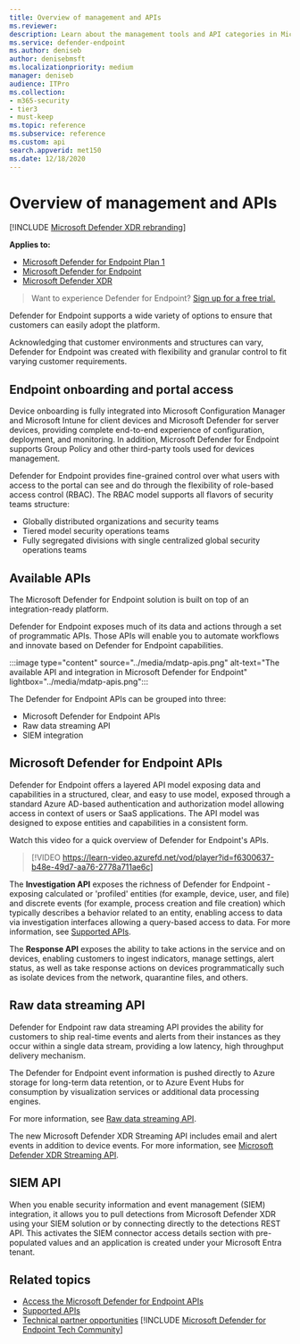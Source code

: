 ```yaml
---
title: Overview of management and APIs
ms.reviewer:
description: Learn about the management tools and API categories in Microsoft Defender for Endpoint
ms.service: defender-endpoint
ms.author: deniseb
author: denisebmsft
ms.localizationpriority: medium
manager: deniseb
audience: ITPro
ms.collection: 
- m365-security
- tier3
- must-keep
ms.topic: reference
ms.subservice: reference
ms.custom: api
search.appverid: met150
ms.date: 12/18/2020
---
```


# Overview of management and APIs

[!INCLUDE [Microsoft Defender XDR rebranding](../../includes/microsoft-defender.md)]

**Applies to:**
- [Microsoft Defender for Endpoint Plan 1](../microsoft-defender-endpoint.md)
- [Microsoft Defender for Endpoint](../microsoft-defender-endpoint.md)
- [Microsoft Defender XDR](/defender-xdr)

> Want to experience Defender for Endpoint? [Sign up for a free trial.](https://go.microsoft.com/fwlink/p/?linkid=2225630&clcid=0x409&culture=en-us&country=us)


Defender for Endpoint supports a wide variety of options to ensure that customers can easily adopt the platform.

Acknowledging that customer environments and structures can vary, Defender for Endpoint was created with flexibility and granular control to fit varying customer requirements.

## Endpoint onboarding and portal access

Device onboarding is fully integrated into Microsoft Configuration Manager and Microsoft Intune for client devices and Microsoft Defender for server devices, providing complete end-to-end experience of configuration, deployment, and monitoring. In addition, Microsoft Defender for Endpoint supports Group Policy and other third-party tools used for devices management.

Defender for Endpoint provides fine-grained control over what users with access to the portal can see and do through the flexibility of role-based access control (RBAC). The RBAC model supports all flavors of security teams structure:

- Globally distributed organizations and security teams
- Tiered model security operations teams
- Fully segregated divisions with single centralized global security operations teams

## Available APIs

The Microsoft Defender for Endpoint solution is built on top of an integration-ready platform.

Defender for Endpoint exposes much of its data and actions through a set of programmatic APIs. Those APIs will enable you to automate workflows and innovate based on Defender for Endpoint capabilities.

:::image type="content" source="../media/mdatp-apis.png" alt-text="The available API and integration in Microsoft Defender for Endpoint" lightbox="../media/mdatp-apis.png":::

The Defender for Endpoint APIs can be grouped into three:

- Microsoft Defender for Endpoint APIs
- Raw data streaming API
- SIEM integration

## Microsoft Defender for Endpoint APIs

Defender for Endpoint offers a layered API model exposing data and capabilities in a structured, clear, and easy to use model, exposed through a standard Azure  AD-based authentication and authorization model allowing access in context of users or SaaS applications. The API model was designed to expose entities and capabilities in a consistent form.

Watch this video for a quick overview of Defender for Endpoint's APIs.

> [!VIDEO https://learn-video.azurefd.net/vod/player?id=f6300637-b48e-49d7-aa76-2778a711ae6c]

The **Investigation API** exposes the richness of Defender for Endpoint - exposing calculated or 'profiled' entities (for example, device, user, and file) and discrete events (for example, process creation and file creation) which typically describes a behavior related to an entity, enabling access to data via investigation interfaces allowing a query-based access to data. For more information, see [Supported APIs](exposed-apis-list.md).

The **Response API** exposes the ability to take actions in the service and on devices, enabling customers to ingest indicators, manage settings, alert status, as well as take response actions on devices programmatically such as isolate devices from the network, quarantine files, and others.

## Raw data streaming API

Defender for Endpoint raw data streaming API provides the ability for customers to ship real-time events and alerts from their instances as they occur within a single data stream, providing a low latency, high throughput delivery mechanism.

The Defender for Endpoint event information is pushed directly to Azure storage for long-term data retention, or to Azure Event Hubs for consumption by visualization services or additional data processing engines.

For more information, see [Raw data streaming API](raw-data-export.md).

The new Microsoft Defender XDR Streaming API includes email and alert events in addition to device events.
For more information, see [Microsoft Defender XDR Streaming API](/defender-xdr/streaming-api).

## SIEM API

When you enable security information and event management (SIEM) integration, it allows you to pull detections from Microsoft Defender XDR using your SIEM solution or by connecting directly to the detections REST API. This activates the SIEM connector access details section with pre-populated values and an application is created under your Microsoft Entra tenant. 

## Related topics

- [Access the Microsoft Defender for Endpoint APIs](apis-intro.md)
- [Supported APIs](exposed-apis-list.md)
- [Technical partner opportunities](../partner-integration.md)
[!INCLUDE [Microsoft Defender for Endpoint Tech Community](../../includes/defender-mde-techcommunity.md)]
